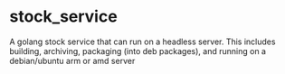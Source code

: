 # stock_service
A golang stock service that can run on a headless server. This includes building, archiving, packaging (into deb packages), and running on a debian/ubuntu arm or amd server
